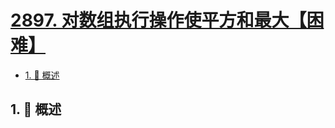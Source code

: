 # [2897. 对数组执行操作使平方和最大【困难】](https://github.com/tnotesjs/TNotes.leetcode/tree/main/notes/2897.%20%E5%AF%B9%E6%95%B0%E7%BB%84%E6%89%A7%E8%A1%8C%E6%93%8D%E4%BD%9C%E4%BD%BF%E5%B9%B3%E6%96%B9%E5%92%8C%E6%9C%80%E5%A4%A7%E3%80%90%E5%9B%B0%E9%9A%BE%E3%80%91)

<!-- region:toc -->

- [1. 📝 概述](#1--概述)

<!-- endregion:toc -->

## 1. 📝 概述
